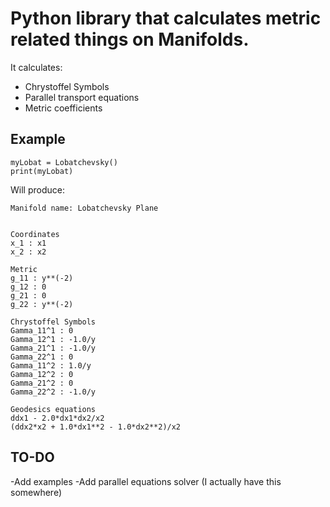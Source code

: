 # Python library that calculates metric related things on Manifolds.

It calculates:
- Chrystoffel Symbols
- Parallel transport equations
- Metric coefficients


## Example

```
myLobat = Lobatchevsky()
print(myLobat)
```

Will produce:
```
Manifold name: Lobatchevsky Plane


Coordinates
x_1 : x1
x_2 : x2

Metric
g_11 : y**(-2)
g_12 : 0
g_21 : 0
g_22 : y**(-2)

Chrystoffel Symbols
Gamma_11^1 : 0
Gamma_12^1 : -1.0/y
Gamma_21^1 : -1.0/y
Gamma_22^1 : 0
Gamma_11^2 : 1.0/y
Gamma_12^2 : 0
Gamma_21^2 : 0
Gamma_22^2 : -1.0/y

Geodesics equations
ddx1 - 2.0*dx1*dx2/x2 
(ddx2*x2 + 1.0*dx1**2 - 1.0*dx2**2)/x2 
```

## TO-DO
-Add examples
-Add parallel equations solver (I actually have this somewhere)
